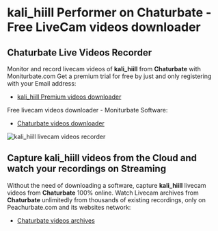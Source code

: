 # kali_hiill Performer on Chaturbate - Free LiveCam videos downloader

## Chaturbate Live Videos Recorder

Monitor and record livecam videos of **kali_hiill** from **Chaturbate** with Moniturbate.com
Get a premium trial for free by just and only registering with your Email address:
* [kali_hiill Premium videos downloader](https://moniturbate.com/request-demo-licence-key.html)

Free livecam videos downloader - Moniturbate Software:
* [Chaturbate videos downloader](https://moniturbate.com/moniturbate-download-software.html)

![kali_hiill livecam videos recorder](https://peachurnet.com/templates/moniturbate-software.png)


## Capture kali_hiill videos from the Cloud and watch your recordings on Streaming

Without the need of downloading a software, capture **kali_hiill** livecam videos from **Chaturbate** 100% online.
Watch Livecam archives from **Chaturbate** unlimitedly from thousands of existing recordings, only on Peachurbate.com and its websites network:
* [Chaturbate videos archives](https://peachurnet.com/)